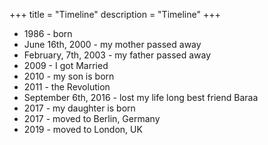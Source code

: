 +++
title = "Timeline"
description = "Timeline"
+++

- 1986 - born
- June 16th, 2000 - my mother passed away
- February, 7th, 2003 - my father passed away
- 2009 - I got Married
- 2010 - my son is born
- 2011 - the Revolution
- September 6th, 2016 - lost my life long best friend Baraa
- 2017 - my daughter is born
- 2017 - moved to Berlin, Germany
- 2019 - moved to London, UK
